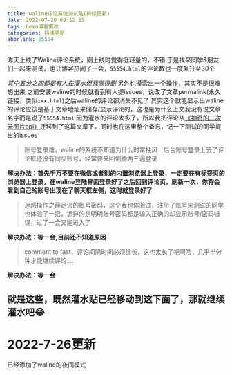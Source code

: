 ```yaml
---
title: waline评论系统测试贴(持续更新)
date: 2022-07-20 09:12:15
tags: hexo博客魔改
categories: 持续更新
abbrlink: 55554
---
```

昨天上线了Waline评论系统，刚上线时觉得挺轻量的，不错
于是找来同学&朋友们一起来测试，也让博客热闹了一会，```55554.html```的评论数也一度飙升至30个
<!-- more -->
*其中五分之四都是有人在灌水但我懒得删*
另外也摸索出一个操作，其实不是很难想出来
之前安装waline的时候就看到有人提issues，说改了文章permalink(永久链接，类似```xxx.html```)之后waline的评论都消失不见了
其实这个就能显示出waline的评论应该是基于文章地址来储存/显示评论的，这也是为什么上文我没有说文章名字而是说了```55554.html```
因为灌水的评论太多了，所以我把评论从[《神奇的二次元图片api》](https://hehysh.github.io/posts/55523.html#more)迁移到了这篇文章下。同时也在这里整个备忘，记一下测试的同学提出的issues
>账号登录难，waline的系统不知道为什么时常抽风，后台账号登录上去了评论框还没有同步账号，经常要来回倒腾两三遍登录

**解决办法：首先千万不要在微信或者别的内置浏览器上登录，一定要在有标签页的浏览器上登录，在waline登陆界面登录好了之后回到评论页，刷新一次，你将会看到自己的账号出现在了聊天框左侧，这时就登录好了**

>迷惑操作之薛定谔的账号密码，这个我也体验过，注册了账号来测试的同学也体验了一把，诡异的是明明账号密码都是输入正确的却显示账号/密码错误，过了一会又能进入了

**解决办法：等一会,目前还不知道原因**

>comment to fast，评论间隔时间必须很长，这也太长了吧啊喂，几乎半分钟才能继续评论….

**解决办法：等一会**

就是这些，既然灌水贴已经移动到这下面了，那就继续灌水吧😂
---
# 2022-7-26更新
已经添加了waline的夜间模式
